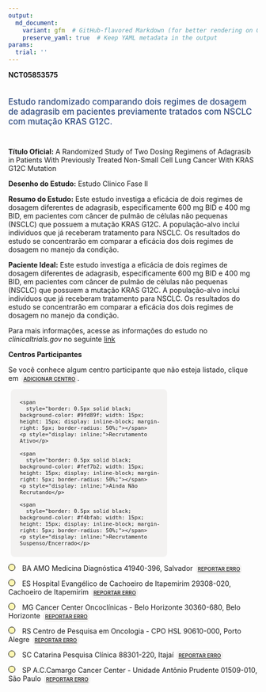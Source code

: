 ```yaml
---
output: 
  md_document:
    variant: gfm  # GitHub-flavored Markdown (for better rendering on GitHub)
    preserve_yaml: true  # Keep YAML metadata in the output
params:
  trial: ''
---
```


**NCT05853575**

<div style="padding: 5px 5px 5px 0px; font-size: 1.20em; font-weight: 500; color: #2E4A7F; text-align: left; margin-bottom: 20px">

Estudo randomizado comparando dois regimes de dosagem de adagrasib em
pacientes previamente tratados com NSCLC com mutação KRAS G12C.

</div>

**Título Oficial:** A Randomized Study of Two Dosing Regimens of
Adagrasib in Patients With Previously Treated Non-Small Cell Lung Cancer
With KRAS G12C Mutation

**Desenho do Estudo:** Estudo Clinico Fase II

**Resumo do Estudo:** Este estudo investiga a eficácia de dois regimes
de dosagem diferentes de adagrasib, especificamente 600 mg BID e 400 mg
BID, em pacientes com câncer de pulmão de células não pequenas (NSCLC)
que possuem a mutação KRAS G12C. A população-alvo inclui indivíduos que
já receberam tratamento para NSCLC. Os resultados do estudo se
concentrarão em comparar a eficácia dos dois regimes de dosagem no
manejo da condição.

**Paciente Ideal:** Este estudo investiga a eficácia de dois regimes de
dosagem diferentes de adagrasib, especificamente 600 mg BID e 400 mg
BID, em pacientes com câncer de pulmão de células não pequenas (NSCLC)
que possuem a mutação KRAS G12C. A população-alvo inclui indivíduos que
já receberam tratamento para NSCLC. Os resultados do estudo se
concentrarão em comparar a eficácia dos dois regimes de dosagem no
manejo da condição.

Para mais informações, acesse as informações do estudo no
*clinicaltrials.gov* no seguinte
[link](https://clinicaltrials.gov/ct2/show/NCT05853575)

**Centros Participantes**

Se você conhece algum centro participante que não esteja listado, clique
em
<span style="color: #2E4A7F; margin-left: 2px; padding: 4px; background-color: #f3f2f1; border-radius: 8px; font-weight: 500; font-size: 0.75em"><a
href="https://flazar.shinyapps.io/formsapp?study_nct_id=NCT05853575&amp;location_id=N%2FA&amp;location_full_name=N%2FA&amp;form_type=Adicionar%20Centro"
target="_blank">ADICIONAR CENTRO</a></span>.

<div style="margin-bottom: 8px; margin-left: 5px; padding: 8px; max-width: 300px; background-color: #f3f2f1; border-radius: 8px; font-size: 0.9em">

<div style="margin-left: 10px;">

    <span 
      style="border: 0.5px solid black; background-color: #9fd89f; width: 15px; height: 15px; display: inline-block; margin-right: 5px; border-radius: 50%;"></span>
    <p style="display: inline;">Recrutamento Ativo</p>

</div>

<div style="margin-left: 10px;">

    <span 
      style="border: 0.5px solid black; background-color: #fef7b2; width: 15px; height: 15px; display: inline-block; margin-right: 5px; border-radius: 50%;"></span>
    <p style="display: inline;">Ainda Não Recrutando</p>

</div>

<div style="margin-left: 10px;">

    <span 
      style="border: 0.5px solid black; background-color: #f4bfab; width: 15px; height: 15px; display: inline-block; margin-right: 5px; border-radius: 50%;"></span>
    <p style="display: inline;">Recrutamento Suspenso/Encerrado</p>

</div>

</div>

<span style="border: 0.5px solid black; display: inline-block; width: 12px; height: 12px; border-radius: 50%; margin-right: 10px; padding-bottom: 0px; background-color: #fef7b2;"></span>
BA AMO Medicina Diagnóstica 41940-396, Salvador
<span style="color: #2E4A7F; margin-left: 2px; padding: 4px; background-color: #f3f2f1; border-radius: 8px; font-weight: 500; font-size: 0.75em"><a
href="https://flazar.shinyapps.io/formsapp?study_nct_id=NCT05853575&amp;location_id=LOCALINSTITUTION181SALVADOR41950610BRAZIL&amp;location_full_name=AMO%20Medicina%20Diagn%C3%B3stica%2C%2041940-396%2C%20Salvador&amp;form_type=Reportar%20Erro"
target="_blank">REPORTAR ERRO</a></span>

<span style="border: 0.5px solid black; display: inline-block; width: 12px; height: 12px; border-radius: 50%; margin-right: 10px; padding-bottom: 0px; background-color: #fef7b2;"></span>
ES Hospital Evangélico de Cachoeiro de Itapemirim 29308-020, Cachoeiro
de Itapemirim
<span style="color: #2E4A7F; margin-left: 2px; padding: 4px; background-color: #f3f2f1; border-radius: 8px; font-weight: 500; font-size: 0.75em"><a
href="https://flazar.shinyapps.io/formsapp?study_nct_id=NCT05853575&amp;location_id=LOCALINSTITUTION179CACHOEIRODOITAPEMIRIMESPIRITOSANTO29308065BRAZIL&amp;location_full_name=Hospital%20Evang%C3%A9lico%20de%20Cachoeiro%20de%20Itapemirim%2C%2029308-020%2C%20Cachoeiro%20de%20Itapemirim&amp;form_type=Reportar%20Erro"
target="_blank">REPORTAR ERRO</a></span>

<span style="border: 0.5px solid black; display: inline-block; width: 12px; height: 12px; border-radius: 50%; margin-right: 10px; padding-bottom: 0px; background-color: #fef7b2;"></span>
MG Cancer Center Oncoclínicas - Belo Horizonte 30360-680, Belo Horizonte
<span style="color: #2E4A7F; margin-left: 2px; padding: 4px; background-color: #f3f2f1; border-radius: 8px; font-weight: 500; font-size: 0.75em"><a
href="https://flazar.shinyapps.io/formsapp?study_nct_id=NCT05853575&amp;location_id=LOCALINSTITUTION178BELOHORIZONTEMINASGERAIS30360680BRAZIL&amp;location_full_name=Cancer%20Center%20Oncocl%C3%ADnicas%20-%20Belo%20Horizonte%2C%2030360-680%2C%20Belo%20Horizonte&amp;form_type=Reportar%20Erro"
target="_blank">REPORTAR ERRO</a></span>

<span style="border: 0.5px solid black; display: inline-block; width: 12px; height: 12px; border-radius: 50%; margin-right: 10px; padding-bottom: 0px; background-color: #fef7b2;"></span>
RS Centro de Pesquisa em Oncologia - CPO HSL 90610-000, Porto Alegre
<span style="color: #2E4A7F; margin-left: 2px; padding: 4px; background-color: #f3f2f1; border-radius: 8px; font-weight: 500; font-size: 0.75em"><a
href="https://flazar.shinyapps.io/formsapp?study_nct_id=NCT05853575&amp;location_id=LOCALINSTITUTION177PORTOALEGRERIOGRANDEDOSUL90610000BRAZIL&amp;location_full_name=Centro%20de%20Pesquisa%20em%20Oncologia%20-%20CPO%20HSL%2C%2090610-000%2C%20Porto%20Alegre&amp;form_type=Reportar%20Erro"
target="_blank">REPORTAR ERRO</a></span>

<span style="border: 0.5px solid black; display: inline-block; width: 12px; height: 12px; border-radius: 50%; margin-right: 10px; padding-bottom: 0px; background-color: #fef7b2;"></span>
SC Catarina Pesquisa Clínica 88301-220, Itajaí
<span style="color: #2E4A7F; margin-left: 2px; padding: 4px; background-color: #f3f2f1; border-radius: 8px; font-weight: 500; font-size: 0.75em"><a
href="https://flazar.shinyapps.io/formsapp?study_nct_id=NCT05853575&amp;location_id=LOCALINSTITUTION182ITAJAISANTACATARINA88301220BRAZIL&amp;location_full_name=Catarina%20Pesquisa%20Cl%C3%ADnica%2C%2088301-220%2C%20Itaja%C3%AD&amp;form_type=Reportar%20Erro"
target="_blank">REPORTAR ERRO</a></span>

<span style="border: 0.5px solid black; display: inline-block; width: 12px; height: 12px; border-radius: 50%; margin-right: 10px; padding-bottom: 0px; background-color: #fef7b2;"></span>
SP A.C.Camargo Cancer Center - Unidade Antônio Prudente 01509-010, São
Paulo
<span style="color: #2E4A7F; margin-left: 2px; padding: 4px; background-color: #f3f2f1; border-radius: 8px; font-weight: 500; font-size: 0.75em"><a
href="https://flazar.shinyapps.io/formsapp?study_nct_id=NCT05853575&amp;location_id=LOCALINSTITUTION175SAOPAULO01509900BRAZIL&amp;location_full_name=A.C.Camargo%20Cancer%20Center%20-%20Unidade%20Ant%C3%B4nio%20Prudente%2C%2001509-010%2C%20S%C3%A3o%20Paulo&amp;form_type=Reportar%20Erro"
target="_blank">REPORTAR ERRO</a></span>
